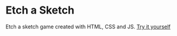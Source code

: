# Etch a Sketch
Etch a sketch game created with HTML, CSS and JS.
[Try it yourself](https://t-msd.github.io/Etch-a-Sketch/)
